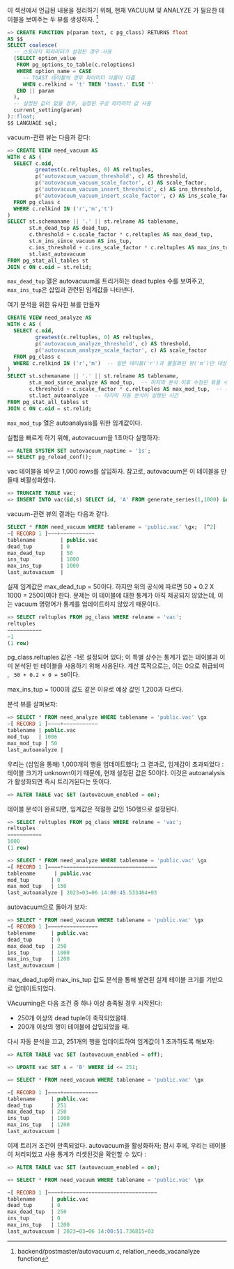 
이 섹션에서 언급된 내용을 정리하기 위해, 현재 VACUUM 및 ANALYZE 가 필요한 테이블을 보여주는 두 뷰를 생성하자. [^1]

```sql
=> CREATE FUNCTION p(param text, c pg_class) RETURNS float
AS $$
SELECT coalesce(
  -- 스토리지 파라미터가 설정된 경우 사용
  (SELECT option_value
   FROM pg_options_to_table(c.reloptions)
   WHERE option_name = CASE
     -- TOAST 테이블의 경우 파라미터 이름이 다름
     WHEN c.relkind = 't' THEN 'toast.' ELSE ''
   END || param
  ),
  -- 설정된 값이 없을 경우, 설정된 구성 파라미터 값 사용
  current_setting(param)
)::float;
$$ LANGUAGE sql;
```

vacuum-관련 뷰는 다음과 같다:

```sql
=> CREATE VIEW need_vacuum AS
WITH c AS (
  SELECT c.oid,
         greatest(c.reltuples, 0) AS reltuples,
         p('autovacuum_vacuum_threshold', c) AS threshold,
         p('autovacuum_vacuum_scale_factor', c) AS scale_factor,
         p('autovacuum_vacuum_insert_threshold', c) AS ins_threshold,
         p('autovacuum_vacuum_insert_scale_factor', c) AS ins_scale_factor
  FROM pg_class c
  WHERE c.relkind IN ('r','m','t')
)
SELECT st.schemaname || '.' || st.relname AS tablename,
       st.n_dead_tup AS dead_tup,
       c.threshold + c.scale_factor * c.reltuples AS max_dead_tup,
       st.n_ins_since_vacuum AS ins_tup,
       c.ins_threshold + c.ins_scale_factor * c.reltuples AS max_ins_tup,
       st.last_autovacuum
FROM pg_stat_all_tables st
JOIN c ON c.oid = st.relid;
```

`max_dead_tup` 열은 autovacuum을 트리거하는 dead tuples 수를 보여주고, `max_ins_tup`은 삽입과 관련된 임계값을 나타낸다.

여기 분석을 위한 유사한 뷰를 만들자

```sql
CREATE VIEW need_analyze AS
WITH c AS (
  SELECT c.oid,
         greatest(c.reltuples, 0) AS reltuples,
         p('autovacuum_analyze_threshold', c) AS threshold,
         p('autovacuum_analyze_scale_factor', c) AS scale_factor
  FROM pg_class c
  WHERE c.relkind IN ('r','m')  -- 일반 테이블('r')과 물질화된 뷰('m')만 대상으로 함
)
SELECT st.schemaname || '.' || st.relname AS tablename,
       st.n_mod_since_analyze AS mod_tup,  -- 마지막 분석 이후 수정된 튜플 수
       c.threshold + c.scale_factor * c.reltuples AS max_mod_tup,  -- 자동 분석 트리거 임계값
       st.last_autoanalyze  -- 마지막 자동 분석이 실행된 시간
FROM pg_stat_all_tables st
JOIN c ON c.oid = st.relid;
```

`max_mod_tup` 열은 autoanalysis를 위한 임계값이다.

실험을 빠르게 하기 위해, autovacuum을 1초마다 실행하자:

```sql
=> ALTER SYSTEM SET autovacuum_naptime = '1s';
=> SELECT pg_reload_conf();
```

vac 테이블을 비우고 1,000 rows를 삽입하자. 참고로, autovacuum은 이 테이블을 만들때 비활성화했다.

```sql
=> TRUNCATE TABLE vac;
=> INSERT INTO vac(id,s) SELECT id, 'A' FROM generate_series(1,1000) id;
```

vacuum-관련 뷰의 결과는 다음과 같다.

```sql
SELECT * FROM need_vacuum WHERE tablename = 'public.vac' \gx;  [^2]
−[ RECORD 1 ]−−−+−−−−−−−−−−−
tablename        | public.vac
dead_tup         | 0
max_dead_tup     | 50
ins_tup          | 1000
max_ins_tup      | 1000
last_autovacuum  |
```


실제 임계값은 max_dead_tup = 50이다. 하지만 위의 공식에 따르면 50 + 0.2 X 1000 = 250이여야 한다. 문제는 이 테이블에 대한 통계가 아직 제공되지 않았는데, 이는 vacuum 명령어가 통계를 업데이트하지 않았기 때문이다.

```sql
=> SELECT reltuples FROM pg_class WHERE relname = 'vac';
reltuples
−−−−−−−−−−−
−1
(1 row)
```

pg_class.reltuples 값은 -1로 설정되어 있다; 이 특별 상수는 통계가 없는 테이블과 이미 분석된 빈 테이블을 사용하기 위해 사용된다.
계산 목적으로는, 이는 0으로 취급되며 , ` 50 + 0.2 × 0 = 50`이다.

max_ins_tup = 1000의 값도 같은 이유로 예상 값인 1,200과 다르다.

분석 뷰를 살펴보자:
```sql
=> SELECT * FROM need_analyze WHERE tablename = 'public.vac' \gx
−[ RECORD 1 ]−−−−+−−−−−−−−−−−
tablename | public.vac
mod_tup   | 1006
max_mod_tup | 50
last_autoanalyze |
```

우리는 (삽입을 통해) 1,000개의 행을 업데이트했다;  그 결과로, 임계갑이 초과되었다 : 테이블 크기가 unknown이기 때문에, 현재 설정된 값은 50이다. 이것은 autoanalysis가 활성화되면 즉시 트리거된다는 뜻이다.

```sql
=> ALTER TABLE vac SET (autovacuum_enabled = on);
```

테이블 분석이 완료되면, 임계값은 적절한 값인 150행으로 설정된다.

```sql
=> SELECT reltuples FROM pg_class WHERE relname = 'vac';
reltuples
−−−−−−−−−−−
1000
(1 row)
```

```sql
=> SELECT * FROM need_analyze WHERE tablename = 'public.vac' \gx
−[ RECORD 1 ]−−−−+−−−−−−−−−−−−−−−−−−−−−−−−−−−−−−
tablename      | public.vac
mod_tup       | 0
max_mod_tup   | 150
last_autoanalyze | 2023−03−06 14:00:45.533464+03
```

autovacuum으로 돌아가 보자:

```sql
=> SELECT * FROM need_vacuum WHERE tablename = 'public.vac' \gx
−[ RECORD 1 ]−−−−+−−−−−−−−−−−
tablename     | public.vac
dead_tup      | 0
max_dead_tup  | 250
ins_tup       | 1000
max_ins_tup   | 1200
last_autovacuum |
```

max_dead_tup와 max_ins_tup 값도 분석을 통해 발견된 실제 테이블 크기를 기반으로 업데이트되었다.

VAcuuming은 다음 조건 중 하나 이상 충족될 경우 시작된다:

- 250개 이상의 dead tuple이 축적되었을때.
- 200개 이상의 행이 테이블에 삽입되었을 때.

다시 자동 분석을 끄고, 251개의 행을 업데이트하여 임계값이 1 초과하도록 해보자:

```sql
=> ALTER TABLE vac SET (autovacuum_enabled = off);

=> UPDATE vac SET s = 'B' WHERE id <= 251;

=> SELECT * FROM need_vacuum WHERE tablename = 'public.vac' \gx

−[ RECORD 1 ]−−−−+−−−−−−−−−−−
tablename     | public.vac
dead_tup      | 251
max_dead_tup  | 250
ins_tup       | 1000
max_ins_tup   | 1200
last_autovacuum |
```

이제 트리거 조건이 만족되었다. autovacuum을 활성화하자; 잠시 후에, 우리는 테이블이 처리되었고 사용 통계가 리셋된것을 확인할 수  있다 : 


```sql
=> ALTER TABLE vac SET (autovacuum_enabled = on);

=> SELECT * FROM need_vacuum WHERE tablename = 'public.vac' \gx

−[ RECORD 1 ]−−−−+−−−−−−−−−−−−−−−−−−−−−−−−−−−−−−
tablename     | public.vac
dead_tup      | 0
max_dead_tup  | 250
ins_tup       | 0
max_ins_tup   | 1200
last_autovacuum | 2023−03−06 14:00:51.736815+03
```

[^1]:backend/postmaster/autovacuum.c, relation_needs_vacanalyze function
[^2]: `\gx`는 쿼리 결과를 가로로 보여준다.